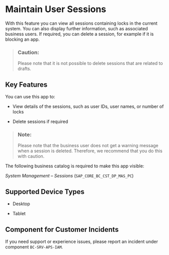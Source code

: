 <!-- loiodde9087b52464a7f96c484021aa9723c -->

# Maintain User Sessions



With this feature you can view all sessions containing locks in the current system. You can also display further information, such as associated business users. If required, you can delete a session, for example if it is blocking an app.

> ### Caution:  
> Please note that it is not possible to delete sessions that are related to drafts.



## Key Features

You can use this app to:



-   View details of the sessions, such as user IDs, user names, or number of locks

-   Delete sessions if required


> ### Note:  
> Please note that the business user does not get a warning message when a session is deleted. Therefore, we recommend that you do this with caution.

The following business catalog is required to make this app visible:

*System Management – Sessions* \(`SAP_CORE_BC_CST_DP_MAS_PC`\)





<a name="loiodde9087b52464a7f96c484021aa9723c__supported_devices"/>

## Supported Device Types

-   Desktop

-   Tablet




<a name="loiodde9087b52464a7f96c484021aa9723c__customer_component"/>

## Component for Customer Incidents

If you need support or experience issues, please report an incident under component `BC-SRV-APS-IAM`.


